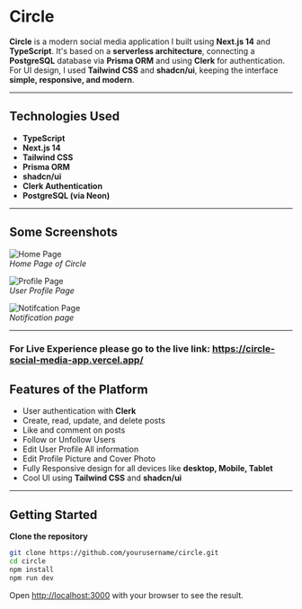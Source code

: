 # Circle

**Circle** is a modern social media application I built using **Next.js 14** and **TypeScript**. It's based on a **serverless architecture**, connecting a **PostgreSQL** database via **Prisma ORM** and using **Clerk** for authentication. For UI design, I used **Tailwind CSS** and **shadcn/ui**, keeping the interface **simple, responsive, and modern**.

---

## Technologies Used

- **TypeScript**  
- **Next.js 14**  
- **Tailwind CSS**  
- **Prisma ORM**  
- **shadcn/ui**  
- **Clerk Authentication**  
- **PostgreSQL (via Neon)**  

---

## Some Screenshots

![Home Page](/home.png)  
*Home Page of Circle*  

![Profile Page](/profile.png)  
*User Profile Page*  

![Notifcation Page](/notification.png)  
*Notification page*  

---

### For Live Experience please go to the live link: https://circle-social-media-app.vercel.app/

## Features of the Platform

- User authentication with **Clerk**  
- Create, read, update, and delete posts  
- Like and comment on posts
- Follow or Unfollow Users
- Edit User Profile All information
- Edit Profile Picture and Cover Photo
- Fully Responsive design for all devices like **desktop, Mobile, Tablet**  
- Cool UI using **Tailwind CSS** and **shadcn/ui**  

---

## Getting Started

**Clone the repository**  
   ```bash
   git clone https://github.com/yourusername/circle.git
   cd circle
   npm install
   npm run dev
   ```

Open [http://localhost:3000](http://localhost:3000) with your browser to see the result.
